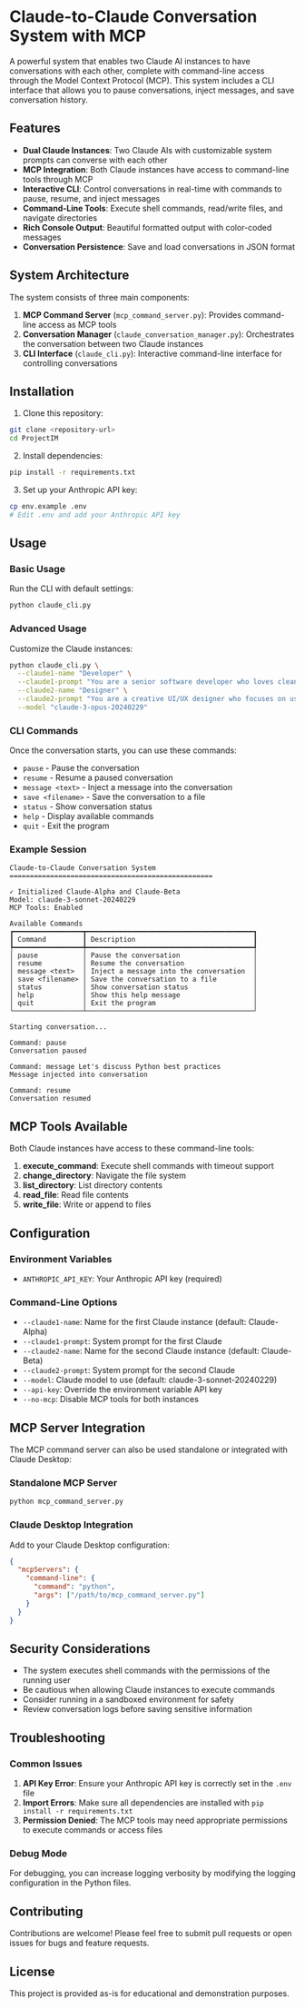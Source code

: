 # Claude-to-Claude Conversation System with MCP

A powerful system that enables two Claude AI instances to have conversations with each other, complete with command-line access through the Model Context Protocol (MCP). This system includes a CLI interface that allows you to pause conversations, inject messages, and save conversation history.

## Features

- **Dual Claude Instances**: Two Claude AIs with customizable system prompts can converse with each other
- **MCP Integration**: Both Claude instances have access to command-line tools through MCP
- **Interactive CLI**: Control conversations in real-time with commands to pause, resume, and inject messages
- **Command-Line Tools**: Execute shell commands, read/write files, and navigate directories
- **Rich Console Output**: Beautiful formatted output with color-coded messages
- **Conversation Persistence**: Save and load conversations in JSON format

## System Architecture

The system consists of three main components:

1. **MCP Command Server** (`mcp_command_server.py`): Provides command-line access as MCP tools
2. **Conversation Manager** (`claude_conversation_manager.py`): Orchestrates the conversation between two Claude instances
3. **CLI Interface** (`claude_cli.py`): Interactive command-line interface for controlling conversations

## Installation

1. Clone this repository:
```bash
git clone <repository-url>
cd ProjectIM
```

2. Install dependencies:
```bash
pip install -r requirements.txt
```

3. Set up your Anthropic API key:
```bash
cp env.example .env
# Edit .env and add your Anthropic API key
```

## Usage

### Basic Usage

Run the CLI with default settings:
```bash
python claude_cli.py
```

### Advanced Usage

Customize the Claude instances:
```bash
python claude_cli.py \
  --claude1-name "Developer" \
  --claude1-prompt "You are a senior software developer who loves clean code and best practices." \
  --claude2-name "Designer" \
  --claude2-prompt "You are a creative UI/UX designer who focuses on user experience." \
  --model "claude-3-opus-20240229"
```

### CLI Commands

Once the conversation starts, you can use these commands:

- `pause` - Pause the conversation
- `resume` - Resume a paused conversation
- `message <text>` - Inject a message into the conversation
- `save <filename>` - Save the conversation to a file
- `status` - Show conversation status
- `help` - Display available commands
- `quit` - Exit the program

### Example Session

```
Claude-to-Claude Conversation System
==================================================

✓ Initialized Claude-Alpha and Claude-Beta
Model: claude-3-sonnet-20240229
MCP Tools: Enabled

Available Commands
┏━━━━━━━━━━━━━━━━━┳━━━━━━━━━━━━━━━━━━━━━━━━━━━━━━━━━━━━━━━━━┓
┃ Command         ┃ Description                             ┃
┡━━━━━━━━━━━━━━━━━╇━━━━━━━━━━━━━━━━━━━━━━━━━━━━━━━━━━━━━━━━━┩
│ pause           │ Pause the conversation                  │
│ resume          │ Resume the conversation                 │
│ message <text>  │ Inject a message into the conversation  │
│ save <filename> │ Save the conversation to a file         │
│ status          │ Show conversation status                │
│ help            │ Show this help message                  │
│ quit            │ Exit the program                        │
└─────────────────┴─────────────────────────────────────────┘

Starting conversation...

Command: pause
Conversation paused

Command: message Let's discuss Python best practices
Message injected into conversation

Command: resume
Conversation resumed
```

## MCP Tools Available

Both Claude instances have access to these command-line tools:

1. **execute_command**: Execute shell commands with timeout support
2. **change_directory**: Navigate the file system
3. **list_directory**: List directory contents
4. **read_file**: Read file contents
5. **write_file**: Write or append to files

## Configuration

### Environment Variables

- `ANTHROPIC_API_KEY`: Your Anthropic API key (required)

### Command-Line Options

- `--claude1-name`: Name for the first Claude instance (default: Claude-Alpha)
- `--claude1-prompt`: System prompt for the first Claude
- `--claude2-name`: Name for the second Claude instance (default: Claude-Beta)
- `--claude2-prompt`: System prompt for the second Claude
- `--model`: Claude model to use (default: claude-3-sonnet-20240229)
- `--api-key`: Override the environment variable API key
- `--no-mcp`: Disable MCP tools for both instances

## MCP Server Integration

The MCP command server can also be used standalone or integrated with Claude Desktop:

### Standalone MCP Server

```bash
python mcp_command_server.py
```

### Claude Desktop Integration

Add to your Claude Desktop configuration:

```json
{
  "mcpServers": {
    "command-line": {
      "command": "python",
      "args": ["/path/to/mcp_command_server.py"]
    }
  }
}
```

## Security Considerations

- The system executes shell commands with the permissions of the running user
- Be cautious when allowing Claude instances to execute commands
- Consider running in a sandboxed environment for safety
- Review conversation logs before saving sensitive information

## Troubleshooting

### Common Issues

1. **API Key Error**: Ensure your Anthropic API key is correctly set in the `.env` file
2. **Import Errors**: Make sure all dependencies are installed with `pip install -r requirements.txt`
3. **Permission Denied**: The MCP tools may need appropriate permissions to execute commands or access files

### Debug Mode

For debugging, you can increase logging verbosity by modifying the logging configuration in the Python files.

## Contributing

Contributions are welcome! Please feel free to submit pull requests or open issues for bugs and feature requests.

## License

This project is provided as-is for educational and demonstration purposes. 